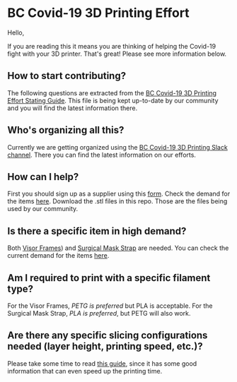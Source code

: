 # BC Covid-19 3D Printing Effort #

Hello,

If you are reading this it means you are thinking of helping the Covid-19 fight with your 3D printer. That's great! Please see more information below.

## How to start contributing? ##

The following questions are extracted from the [BC Covid-19 3D Printing Effort Stating Guide](https://docs.google.com/document/d/1Ttu-DrwoGttRoviB6C2idflY3-9sC5mBmkxYlhFMHls/edit?usp=sharing). This file is being kept up-to-date by our community and you will find the latest information there.

## Who's organizing all this? ##

Currently we are getting organized using the [BC Covid-19 3D Printing Slack channel](https://join.slack.com/t/bccovid-19/shared_invite/zt-cz01ettu-XZs6dWzob92pDKfFyCusag). There you can find the latest information on our efforts.

## How can I help? ##

First you should sign up as a supplier using this [form](https://sites.google.com/view/gvrd-face-shield-printers/home/headset-printers).
Check the demand for the items [here](https://sites.google.com/view/gvrd-face-shield-printers/home/total-supply-and-demand?authuser=0).
Download the .stl files in this repo. Those are the files being used by our community.

## Is there a specific item in high demand? ##

Both [Visor Frames](https://github.com/bccovid-19/printfiles/tree/master/3DV%20Visor%20Frame)) and [Surgical Mask Strap](https://github.com/bccovid-19/printfiles/tree/master/Surgical%20Mask%20Strap) are needed. You can check the current demand for the items [here](https://sites.google.com/view/gvrd-face-shield-printers/home/total-supply-and-demand?authuser=0).

## Am I required to print with a specific filament type? ##

For the Visor Frames, *PETG is preferred* but PLA is acceptable.
For the Surgical Mask Strap, *PLA is preferred*, but PETG will also work.

## Are there any specific slicing configurations needed (layer height, printing speed, etc.)? ##

Please take some time to read [this guide](https://3dverkstan.se/protective-visor/protective-visor-print-guide/), since it has some good information that can even speed up the printing time.
